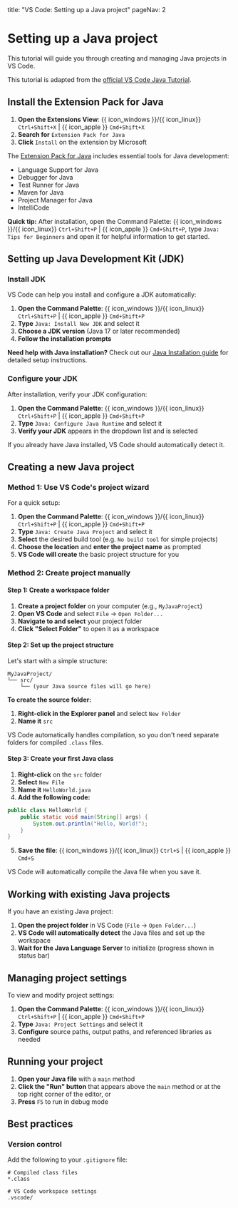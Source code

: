 <frontmatter>
  title: "VS Code: Setting up a Java project"
  pageNav: 2
</frontmatter>

# Setting up a Java project

This tutorial will guide you through creating and managing Java projects in VS Code.

<box type="info" seamless>

This tutorial is adapted from the [official VS Code Java Tutorial](https://code.visualstudio.com/docs/java/java-tutorial).
</box>

## Install the Extension Pack for Java

1. **Open the Extensions View**: {{ icon_windows }}/{{ icon_linux}} `Ctrl+Shift+X` | {{ icon_apple }} `Cmd+Shift+X`
2. **Search for** `Extension Pack for Java`
3. **Click** `Install` on the extension by Microsoft

The [Extension Pack for Java](https://marketplace.visualstudio.com/items?itemName=vscjava.vscode-java-pack) includes essential tools for Java development:
- Language Support for Java
- Debugger for Java
- Test Runner for Java
- Maven for Java
- Project Manager for Java
- IntelliCode

<box type="tip" seamless>

**Quick tip:** After installation, open the Command Palette: {{ icon_windows }}/{{ icon_linux}} `Ctrl+Shift+P` | {{ icon_apple }} `Cmd+Shift+P`, type `Java: Tips for Beginners` and open it for helpful information to get started.
</box>

## Setting up Java Development Kit (JDK)

### Install JDK

VS Code can help you install and configure a JDK automatically:

1. **Open the Command Palette**: {{ icon_windows }}/{{ icon_linux}} `Ctrl+Shift+P` | {{ icon_apple }} `Cmd+Shift+P`
2. **Type** `Java: Install New JDK` and select it
3. **Choose a JDK version** (Java 17 or later recommended)
4. **Follow the installation prompts**

<box type="tip" seamless>

**Need help with Java installation?** Check out our [Java Installation guide](javaInstallation.html) for detailed setup instructions.
</box>

### Configure your JDK

After installation, verify your JDK configuration:

1. **Open the Command Palette**: {{ icon_windows }}/{{ icon_linux}} `Ctrl+Shift+P` | {{ icon_apple }} `Cmd+Shift+P`
2. **Type** `Java: Configure Java Runtime` and select it
3. **Verify your JDK** appears in the dropdown list and is selected

<box type="tip" seamless>

If you already have Java installed, VS Code should automatically detect it.
</box>

## Creating a new Java project

### Method 1: Use VS Code's project wizard

For a quick setup:

1. **Open the Command Palette**: {{ icon_windows }}/{{ icon_linux}} `Ctrl+Shift+P` | {{ icon_apple }} `Cmd+Shift+P`
2. **Type** `Java: Create Java Project` and select it
3. **Select** the desired build tool (e.g. `No build tool` for simple projects)
4. **Choose the location** and **enter the project name** as prompted
5. **VS Code will create** the basic project structure for you

### Method 2: Create project manually

#### Step 1: Create a workspace folder

1. **Create a project folder** on your computer (e.g., `MyJavaProject`)
2. **Open VS Code** and select `File` → `Open Folder...`
3. **Navigate to and select** your project folder
4. **Click "Select Folder"** to open it as a workspace

#### Step 2: Set up the project structure

Let's start with a simple structure:

```text
MyJavaProject/
└── src/
    └── (your Java source files will go here)
```

**To create the source folder:**

1. **Right-click in the Explorer panel** and select `New Folder`
2. **Name it** `src`

<box type="info" seamless>

VS Code automatically handles compilation, so you don't need separate folders for compiled `.class` files.
</box>

#### Step 3: Create your first Java class

1. **Right-click** on the `src` folder
2. **Select** `New File`
3. **Name it** `HelloWorld.java`
4. **Add the following code:**

```java
public class HelloWorld {
    public static void main(String[] args) {
        System.out.println("Hello, World!");
    }
}
```

5. **Save the file**: {{ icon_windows }}/{{ icon_linux}} `Ctrl+S` | {{ icon_apple }} `Cmd+S`

VS Code will automatically compile the Java file when you save it.

## Working with existing Java projects

If you have an existing Java project:

1. **Open the project folder** in VS Code (`File` → `Open Folder...`)
2. **VS Code will automatically detect** the Java files and set up the workspace
3. **Wait for the Java Language Server** to initialize (progress shown in status bar)

## Managing project settings

To view and modify project settings:

1. **Open the Command Palette**: {{ icon_windows }}/{{ icon_linux}} `Ctrl+Shift+P` | {{ icon_apple }} `Cmd+Shift+P`
2. **Type** `Java: Project Settings` and select it
3. **Configure** source paths, output paths, and referenced libraries as needed

## Running your project

1. **Open your Java file** with a `main` method
2. **Click the "Run" button** that appears above the `main` method or at the top right corner of the editor, or
3. **Press** `F5` to run in debug mode

## Best practices

### Version control

Add the following to your `.gitignore` file:

```gitignore
# Compiled class files
*.class

# VS Code workspace settings
.vscode/
```
